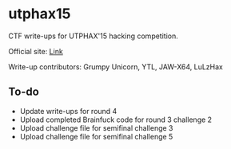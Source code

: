 # utphax15

CTF write-ups for UTPHAX'15 hacking competition.

Official site: [Link](https://utphax.cyberhax.club)

Write-up contributors: Grumpy Unicorn, YTL, JAW-X64, LuLzHax

## To-do
* Update write-ups for round 4
* Upload completed Brainfuck code for round 3 challenge 2
* Upload challenge file for semifinal challenge 3
* Upload challenge file for semifinal challenge 5
